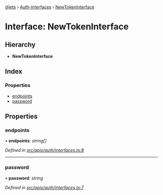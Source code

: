 [dijets](../README.md) › [Auth-Interfaces](../modules/auth_interfaces.md) › [NewTokenInterface](auth_interfaces.newtokeninterface.md)

# Interface: NewTokenInterface

## Hierarchy

* **NewTokenInterface**

## Index

### Properties

* [endpoints](auth_interfaces.newtokeninterface.md#endpoints)
* [password](auth_interfaces.newtokeninterface.md#password)

## Properties

###  endpoints

• **endpoints**: *string[]*

*Defined in [src/apis/auth/interfaces.ts:8](https://github.com/Dijets-Inc/dijetsjs/blob/ca67b81/src/apis/auth/interfaces.ts#L8)*

___

###  password

• **password**: *string*

*Defined in [src/apis/auth/interfaces.ts:7](https://github.com/Dijets-Inc/dijetsjs/blob/ca67b81/src/apis/auth/interfaces.ts#L7)*

